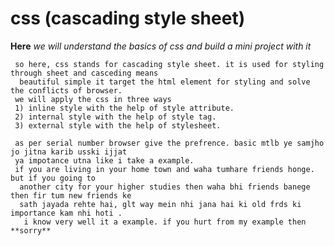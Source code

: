 # css (cascading style sheet)

**Here** *we will understand the basics of css and build a mini project with it*  

     so here, css stands for cascading style sheet. it is used for styling through sheet and casceding means  
      beautiful simple it target the html element for styling and solve the conflicts of browser.
     we will apply the css in three ways 
     1) inline style with the help of style attribute.
     2) internal style with the help of style tag.
     3) external style with the help of stylesheet.

     as per serial number browser give the prefrence. basic mtlb ye samjho jo jitna karib usski ijjat   
     ya impotance utna like i take a example.
     if you are living in your home town and waha tumhare friends honge. but if you going to 
      another city for your higher studies then waha bhi friends banege then fir tum new friends ke   
      sath jayada rehte hai, glt way mein nhi jana hai ki old frds ki importance kam nhi hoti .  
       i know very well it a example. if you hurt from my example then **sorry**
     